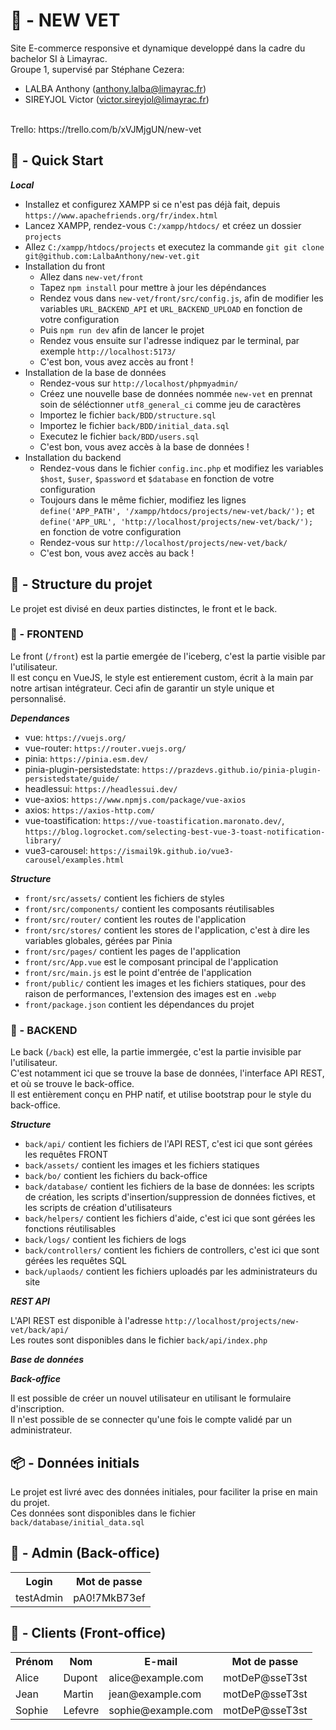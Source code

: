
# 🥼 - NEW VET 

Site E-commerce responsive et dynamique developpé dans la cadre du bachelor SI à Limayrac.<br>
Groupe 1, supervisé par Stéphane Cezera: 
* LALBA Anthony (anthony.lalba@limayrac.fr)
* SIREYJOL Victor (victor.sireyjol@limayrac.fr)
<br>
Trello: https://trello.com/b/xVJMjgUN/new-vet<br>

## 🚀 - Quick Start

***Local***

* Installez et configurez XAMPP si ce n'est pas déjà fait, depuis `https://www.apachefriends.org/fr/index.html`
* Lancez XAMPP, rendez-vous `C:/xampp/htdocs/` et créez un dossier `projects`
* Allez `C:/xampp/htdocs/projects` et executez la commande `git git clone git@github.com:LalbaAnthony/new-vet.git`
* Installation du front
    * Allez dans `new-vet/front` 
    * Tapez `npm install` pour mettre à jour les dépéndances
    * Rendez vous dans `new-vet/front/src/config.js`, afin de modifier les variables `URL_BACKEND_API` et `URL_BACKEND_UPLOAD` en fonction de votre configuration
    * Puis `npm run dev` afin de lancer le projet
    * Rendez vous ensuite sur l'adresse indiquez par le terminal, par exemple `http://localhost:5173/`
    * C'est bon, vous avez accès au front !
* Installation de la base de données
    * Rendez-vous sur `http://localhost/phpmyadmin/`
    * Créez une nouvelle base de données nommée `new-vet` en prennat soin de séléctionner `utf8_general_ci` comme jeu de caractères
    * Importez le fichier `back/BDD/structure.sql`
    * Importez le fichier `back/BDD/initial_data.sql`
    * Executez le fichier `back/BDD/users.sql`
    * C'est bon, vous avez accès à la base de données !
* Installation du backend
    * Rendez-vous dans le fichier `config.inc.php` et modifiez les variables `$host`, `$user`, `$password` et `$database` en fonction de votre configuration
    * Toujours dans le même fichier, modifiez les lignes `define('APP_PATH', '/xampp/htdocs/projects/new-vet/back/');` et `define('APP_URL', 'http://localhost/projects/new-vet/back/');` en fonction de votre configuration
    * Rendez-vous sur `http://localhost/projects/new-vet/back/`
    * C'est bon, vous avez accès au back !
  
## 🧱 - Structure du projet

Le projet est divisé en deux parties distinctes, le front et le back.<br>

### 📄 - FRONTEND

Le front (`/front`) est la partie emergée de l'iceberg, c'est la partie visible par l'utilisateur.<br>
Il est conçu en VueJS, le style est entierement custom, écrit à la main par notre artisan intégrateur. Ceci afin de garantir un style unique et personnalisé.<br>

***Dependances***
* vue: `https://vuejs.org/`
* vue-router: `https://router.vuejs.org/`
* pinia: `https://pinia.esm.dev/`
* pinia-plugin-persistedstate: `https://prazdevs.github.io/pinia-plugin-persistedstate/guide/`
* headlessui: `https://headlessui.dev/`
* vue-axios: `https://www.npmjs.com/package/vue-axios`
* axios: `https://axios-http.com/`
* vue-toastification: `https://vue-toastification.maronato.dev/`, `https://blog.logrocket.com/selecting-best-vue-3-toast-notification-library/`
* vue3-carousel: `https://ismail9k.github.io/vue3-carousel/examples.html`

***Structure***

* `front/src/assets/` contient les fichiers de styles
* `front/src/components/` contient les composants réutilisables
* `front/src/router/` contient les routes de l'application
* `front/src/stores/` contient les stores de l'application, c'est à dire les variables globales, gérées par Pinia
* `front/src/pages/` contient les pages de l'application
* `front/src/App.vue` est le composant principal de l'application
* `front/src/main.js` est le point d'entrée de l'application
* `front/public/` contient les images et les fichiers statiques, pour des raison de performances, l'extension des images est en `.webp`
* `front/package.json` contient les dépendances du projet

### 📄 - BACKEND

Le back (`/back`) est elle, la partie immergée, c'est la partie invisible par l'utilisateur.<br>
C'est notamment ici que se trouve la base de données, l'interface API REST, et où se trouve le back-office.<br>
Il est entièrement conçu en PHP natif, et utilise bootstrap pour le style du back-office.<br>

***Structure***

* `back/api/` contient les fichiers de l'API REST, c'est ici que sont gérées les requêtes FRONT
* `back/assets/` contient les images et les fichiers statiques 
* `back/bo/` contient les fichiers du back-office
* `back/database/` contient les fichiers de la base de données: les scripts de création, les scripts d'insertion/suppression de données fictives, et les scripts de création d'utilisateurs
* `back/helpers/` contient les fichiers d'aide, c'est ici que sont gérées les fonctions réutilisables
* `back/logs/` contient les fichiers de logs 
* `back/controllers/` contient les fichiers de controllers, c'est ici que sont gérées les requêtes SQL
* `back/uplaods/` contient les fichiers uploadés par les administrateurs du site

***REST API***

L'API REST est disponible à l'adresse `http://localhost/projects/new-vet/back/api/`<br>
Les routes sont disponibles dans le fichier `back/api/index.php`<br>

***Base de données***

***Back-office***

Il est possible de créer un nouvel utilisateur en utilisant le formulaire d'inscription.<br>
Il n'est possible de se connecter qu'une fois le compte validé par un administrateur.<br>

## 📦 - Données initials

Le projet est livré avec des données initiales, pour faciliter la prise en main du projet.<br>
Ces données sont disponibles dans le fichier `back/database/initial_data.sql`<br>

## 📝 - Admin (Back-office)

<table>
    <tr>
        <th>Login</th>
        <th>Mot de passe</th>
    </tr>
    <tr>
        <td>testAdmin</td>
        <td>pA0!7MkB73ef</td>
    </tr>
</table>

## 📝 - Clients (Front-office)

<table>
    <tr>
        <th>Prénom</th>
        <th>Nom</th>
        <th>E-mail</th>
        <th>Mot de passe</th>
    </tr>
    <tr>
        <td>Alice</td>
        <td>Dupont</td>
        <td>alice@example.com</td>
        <td>motDeP@sseT3st</td>
    </tr>
    <tr>
        <td>Jean</td>
        <td>Martin</td>
        <td>jean@example.com</td>
        <td>motDeP@sseT3st</td>
    </tr>
    <tr>
        <td>Sophie</td>
        <td>Lefevre</td>
        <td>sophie@example.com</td>
        <td>motDeP@sseT3st</td>
    </tr>
</table>